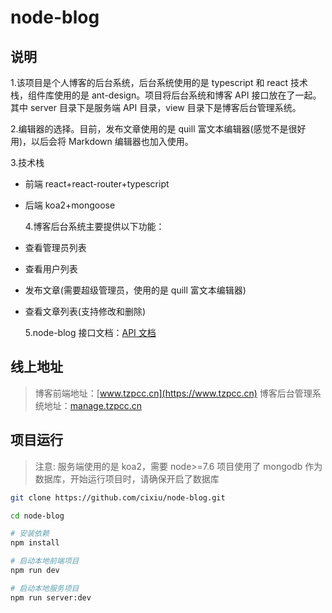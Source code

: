 # node-blog

## 说明

1.该项目是个人博客的后台系统，后台系统使用的是 typescript 和 react 技术栈，组件库使用的是 ant-design。项目将后台系统和博客 API 接口放在了一起。其中 server 目录下是服务端 API 目录，view 目录下是博客后台管理系统。

2.编辑器的选择。目前，发布文章使用的是 quill 富文本编辑器(感觉不是很好用)，以后会将 Markdown 编辑器也加入使用。

3.技术栈

* 前端 react+react-router+typescript
* 后端 koa2+mongoose

  4.博客后台系统主要提供以下功能：

* 查看管理员列表
* 查看用户列表
* 发布文章(需要超级管理员，使用的是 quill 富文本编辑器)
* 查看文章列表(支持修改和删除)

  5.node-blog 接口文档：[API 文档](https://github.com/cixiu/node-blog/blob/master/API.md)

## 线上地址

> 博客前端地址：[www.tzpcc.cn](https://www.tzpcc.cn)
> 博客后台管理系统地址：[manage.tzpcc.cn](https://manage.tzpcc.cn)

## 项目运行

> 注意: 服务端使用的是 koa2，需要 node>=7.6
> 项目使用了 mongodb 作为数据库，开始运行项目时，请确保开启了数据库

```sh
git clone https://github.com/cixiu/node-blog.git

cd node-blog

# 安装依赖
npm install

# 启动本地前端项目
npm run dev

# 启动本地服务项目
npm run server:dev
```
